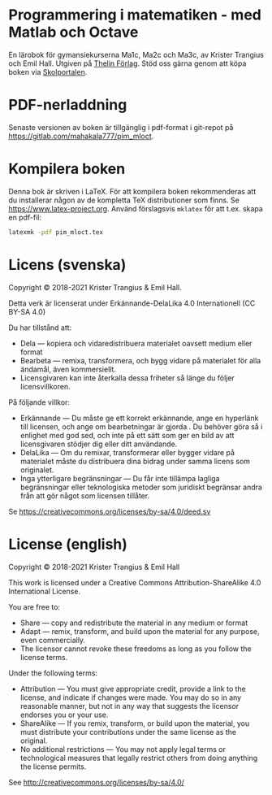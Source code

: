 Programmering i matematiken - med Matlab och Octave
==============

En lärobok för gymansiekurserna Ma1c, Ma2c och Ma3c, av Krister Trangius och Emil Hall. Utgiven på [Thelin Förlag](https://www.thelinab.se/thelin-forlag/). Stöd oss gärna genom att köpa boken via [Skolportalen](https://www.skolportalen.se).

# PDF-nerladdning
Senaste versionen av boken är tillgänglig i pdf-format i git-repot på https://gitlab.com/mahakala777/pim_mloct.

# Kompilera boken
Denna bok är skriven i LaTeX. För att kompilera boken rekommenderas att du installerar någon av de kompletta TeX distributioner som finns. Se https://www.latex-project.org. Använd förslagsvis `mklatex` för att t.ex. skapa en pdf-fil:

```sh
latexmk -pdf pim_mloct.tex
```

# Licens (svenska)
Copyright &copy; 2018-2021 Krister Trangius & Emil Hall.

Detta verk är licenserat under
Erkännande-DelaLika 4.0 Internationell (CC BY-SA 4.0)

Du har tillstånd att:

* Dela — kopiera och vidaredistribuera materialet oavsett medium eller format
* Bearbeta — remixa, transformera, och bygg vidare på materialet för alla ändamål, även kommersiellt.
* Licensgivaren kan inte återkalla dessa friheter så länge du följer licensvillkoren.

På följande villkor:
* Erkännande — Du måste ge ett korrekt erkännande, ange en hyperlänk till licensen, och ange om bearbetningar är gjorda . Du behöver göra så i enlighet med god sed, och inte på ett sätt som ger en bild av att licensgivaren stödjer dig eller ditt användande.
* DelaLika — Om du remixar, transformerar eller bygger vidare på materialet måste du distribuera dina bidrag under samma licens som originalet.
* Inga ytterligare begränsningar — Du får inte tillämpa lagliga begränsningar eller teknologiska metoder som juridiskt begränsar andra från att gör något som licensen tillåter.

Se https://creativecommons.org/licenses/by-sa/4.0/deed.sv

# License (english)

Copyright &copy; 2018-2021 Krister Trangius & Emil Hall

This work is licensed under a
Creative Commons Attribution-ShareAlike 4.0 International License.

You are free to:

* Share — copy and redistribute the material in any medium or format
* Adapt — remix, transform, and build upon the material for any purpose, even commercially.
* The licensor cannot revoke these freedoms as long as you follow the license terms.

Under the following terms:

* Attribution — You must give appropriate credit, provide a link to the license, and indicate if changes were made. You may do so in any reasonable manner, but not in any way that suggests the licensor endorses you or your use.
*  ShareAlike — If you remix, transform, or build upon the material, you must distribute your contributions under the same license as the original.
* No additional restrictions — You may not apply legal terms or technological measures that legally restrict others from doing anything the license permits.

See http://creativecommons.org/licenses/by-sa/4.0/
